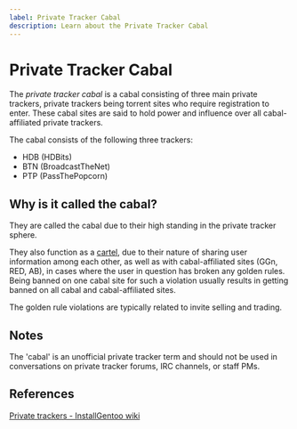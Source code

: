```yaml
---
label: Private Tracker Cabal
description: Learn about the Private Tracker Cabal
---
```


# Private Tracker Cabal

The *private tracker cabal* is a cabal consisting of three main private trackers, private trackers being torrent sites who require registration to enter. These cabal sites are said to hold power and influence over all cabal-affiliated private trackers.

The cabal consists of the following three trackers:

- HDB (HDBits)
- BTN (BroadcastTheNet)
- PTP (PassThePopcorn)

## Why is it called the cabal?

They are called the cabal due to their high standing in the private tracker sphere.

They also function as a [cartel](https://en.wikipedia.org/wiki/Cartel), due to their nature of sharing user information among each other, as well as with cabal-affiliated sites (GGn, RED, AB), in cases where the user in question has broken any golden rules. Being banned on one cabal site for such a violation usually results in getting banned on all cabal and cabal-affiliated sites.

The golden rule violations are typically related to invite selling and trading.

## Notes

The 'cabal' is an unofficial private tracker term and should not be used in conversations on private tracker forums, IRC channels, or staff PMs.

## References

[Private trackers - InstallGentoo wiki](https://wiki.installgentoo.com/index.php/Private_trackers)
